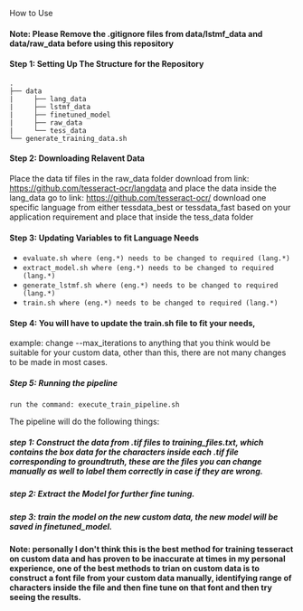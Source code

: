 How to Use
#### Note: Please Remove the .gitignore files from data/lstmf_data and data/raw_data before using this repository
#### Step 1: Setting Up The Structure for the Repository

    .
    ├── data
    |     ├── lang_data
    |     ├── lstmf_data
    |     ├── finetuned_model
    |     ├── raw_data
    |     └── tess_data
    └── generate_training_data.sh

#### Step 2: Downloading Relavent Data

Place the data tif files in the raw_data folder
download from link: https://github.com/tesseract-ocr/langdata and place the data inside the lang_data
go to link: https://github.com/tesseract-ocr/ download one specific language from either tessdata_best or tessdata_fast based on your application requirement and place that inside the tess_data folder

#### Step 3: Updating Variables to fit Language Needs
- `evaluate.sh where (eng.*) needs to be changed to required (lang.*)`
- `extract_model.sh where (eng.*) needs to be changed to required (lang.*)`
- `generate_lstmf.sh where (eng.*) needs to be changed to required (lang.*)`
- `train.sh where (eng.*) needs to be changed to required (lang.*)`

#### Step 4: You will have to update the train.sh file to fit your needs,
example: change --max_iterations to anything that you think would be suitable for your custom data, other than this, there are not
many changes to be made in most cases.

##### Step 5: Running the pipeline
`run the command: execute_train_pipeline.sh`

The pipeline will do the following things:

##### step 1: Construct the data from .tif files to training_files.txt, which contains the box data for the characters inside each .tif file corresponding to groundtruth, these are the files you can change manually as well to label them correctly in case if they are wrong.
##### step 2: Extract the Model for further fine tuning.
##### step 3: train the model on the new custom data, the new model will be saved in finetuned_model.

#### Note: personally I don't think this is the best method for training tesseract on custom data and has proven to be inaccurate at times in my personal experience, one of the best methods to trian on custom data is to construct a font file from your custom data manually, identifying range of characters inside the file and then fine tune on that font and then try seeing the results.
